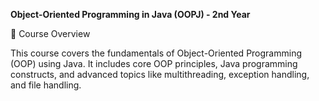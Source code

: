 **Object-Oriented Programming in Java (OOPJ) - 2nd Year**

📌 Course Overview

This course covers the fundamentals of Object-Oriented Programming (OOP) using Java. It includes core OOP principles, Java programming constructs, and advanced topics like multithreading, exception handling, and file handling.
